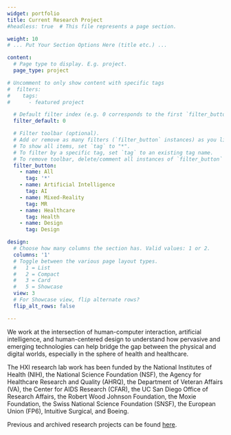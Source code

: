 ```yaml
---
widget: portfolio
title: Current Research Project
#headless: true  # This file represents a page section.

weight: 10
# ... Put Your Section Options Here (title etc.) ...

content:
  # Page type to display. E.g. project.
  page_type: project

# Uncomment to only show content with specific tags
#  filters:
#    tags:
#      - featured project

  # Default filter index (e.g. 0 corresponds to the first `filter_button` instance below)
  filter_default: 0

  # Filter toolbar (optional).
  # Add or remove as many filters (`filter_button` instances) as you like.
  # To show all items, set `tag` to "*".
  # To filter by a specific tag, set `tag` to an existing tag name.
  # To remove toolbar, delete/comment all instances of `filter_button` below.
  filter_button:
    - name: All
      tag: '*'
    - name: Artificial Intelligence
      tag: AI
    - name: Mixed-Reality
      tag: MR
    - name: Healthcare
      tag: Health
    - name: Design
      tag: Design

design:
  # Choose how many columns the section has. Valid values: 1 or 2.
  columns: '1'
  # Toggle between the various page layout types.
  #   1 = List
  #   2 = Compact  
  #   3 = Card
  #   5 = Showcase
  view: 3
  # For Showcase view, flip alternate rows?
  flip_alt_rows: false

---
```

We work at the intersection of human-computer interaction, artificial intelligence, and human-centered design to understand how pervasive and emerging technologies can help bridge the gap between the physical and digital worlds, especially in the sphere of health and healthcare. 

The HXI research lab work has been funded by the National Institutes of Health (NIH), the National Science Foundation (NSF), the Agency for Healthcare Research and Quality (AHRQ), the Department of Veteran Affairs (VA), the Center for AIDS Research (CFAR), the UC San Diego Office of Research Affairs, the Robert Wood Johnson Foundation, the Moxie Foundation, the Swiss National Science Foundation (SNSF), the European Union (FP6), Intuitive Surgical, and Boeing.

Previous and archived research projects can be found <a href="/archive/">here</a>.